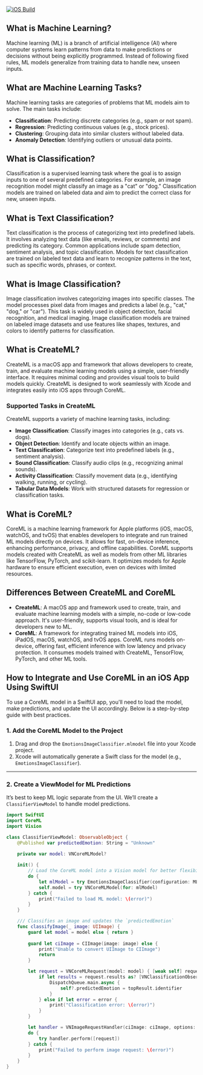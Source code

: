 [![iOS Build](https://github.com/fabiohbfreitas/CoreML-Experiments/actions/workflows/Build.yaml/badge.svg?branch=main)](https://github.com/fabiohbfreitas/CoreML-Experiments/actions/workflows/Build.yaml)

## What is Machine Learning?
Machine learning (ML) is a branch of artificial intelligence (AI) where computer systems learn patterns from data to make predictions or decisions without being explicitly programmed. Instead of following fixed rules, ML models generalize from training data to handle new, unseen inputs.

## What are Machine Learning Tasks?
Machine learning tasks are categories of problems that ML models aim to solve. The main tasks include:  
- **Classification**: Predicting discrete categories (e.g., spam or not spam).  
- **Regression**: Predicting continuous values (e.g., stock prices).  
- **Clustering**: Grouping data into similar clusters without labeled data.  
- **Anomaly Detection**: Identifying outliers or unusual data points.  

## What is Classification?
Classification is a supervised learning task where the goal is to assign inputs to one of several predefined categories. For example, an image recognition model might classify an image as a "cat" or "dog." Classification models are trained on labeled data and aim to predict the correct class for new, unseen inputs.

## What is Text Classification?
Text classification is the process of categorizing text into predefined labels. It involves analyzing text data (like emails, reviews, or comments) and predicting its category. Common applications include spam detection, sentiment analysis, and topic classification. Models for text classification are trained on labeled text data and learn to recognize patterns in the text, such as specific words, phrases, or context.

## What is Image Classification?
Image classification involves categorizing images into specific classes. The model processes pixel data from images and predicts a label (e.g., "cat," "dog," or "car"). This task is widely used in object detection, facial recognition, and medical imaging. Image classification models are trained on labeled image datasets and use features like shapes, textures, and colors to identify patterns for classification.

## What is CreateML?
CreateML is a macOS app and framework that allows developers to create, train, and evaluate machine learning models using a simple, user-friendly interface. It requires minimal coding and provides visual tools to build models quickly. CreateML is designed to work seamlessly with Xcode and integrates easily into iOS apps through CoreML.

### Supported Tasks in CreateML
CreateML supports a variety of machine learning tasks, including:  
- **Image Classification**: Classify images into categories (e.g., cats vs. dogs).  
- **Object Detection**: Identify and locate objects within an image.  
- **Text Classification**: Categorize text into predefined labels (e.g., sentiment analysis).  
- **Sound Classification**: Classify audio clips (e.g., recognizing animal sounds).  
- **Activity Classification**: Classify movement data (e.g., identifying walking, running, or cycling).  
- **Tabular Data Models**: Work with structured datasets for regression or classification tasks.  

## What is CoreML?
CoreML is a machine learning framework for Apple platforms (iOS, macOS, watchOS, and tvOS) that enables developers to integrate and run trained ML models directly on devices. It allows for fast, on-device inference, enhancing performance, privacy, and offline capabilities. CoreML supports models created with CreateML as well as models from other ML libraries like TensorFlow, PyTorch, and scikit-learn. It optimizes models for Apple hardware to ensure efficient execution, even on devices with limited resources.


## Differences Between CreateML and CoreML
- **CreateML**: A macOS app and framework used to create, train, and evaluate machine learning models with a simple, no-code or low-code approach. It's user-friendly, supports visual tools, and is ideal for developers new to ML.  
- **CoreML**: A framework for integrating trained ML models into iOS, iPadOS, macOS, watchOS, and tvOS apps. CoreML runs models on-device, offering fast, efficient inference with low latency and privacy protection. It consumes models trained with CreateML, TensorFlow, PyTorch, and other ML tools.  

## How to Integrate and Use CoreML in an iOS App Using SwiftUI

To use a CoreML model in a SwiftUI app, you'll need to load the model, make predictions, and update the UI accordingly. Below is a step-by-step guide with best practices.

### 1. **Add the CoreML Model to the Project**
1. Drag and drop the `EmotionsImageClassifier.mlmodel` file into your Xcode project.  
2. Xcode will automatically generate a Swift class for the model (e.g., `EmotionsImageClassifier`).  

---

### 2. **Create a ViewModel for ML Predictions**
It’s best to keep ML logic separate from the UI. We’ll create a `ClassifierViewModel` to handle model predictions.

```swift
import SwiftUI
import CoreML
import Vision

class ClassifierViewModel: ObservableObject {
    @Published var predictedEmotion: String = "Unknown"
    
    private var model: VNCoreMLModel?

    init() {
        // Load the CoreML model into a Vision model for better flexibility
        do {
            let mlModel = try EmotionsImageClassifier(configuration: MLModelConfiguration()).model
            self.model = try VNCoreMLModel(for: mlModel)
        } catch {
            print("Failed to load ML model: \(error)")
        }
    }

    /// Classifies an image and updates the `predictedEmotion`
    func classifyImage(_ image: UIImage) {
        guard let model = model else { return }
        
        guard let ciImage = CIImage(image: image) else {
            print("Unable to convert UIImage to CIImage")
            return
        }

        let request = VNCoreMLRequest(model: model) { [weak self] request, error in
            if let results = request.results as? [VNClassificationObservation], let topResult = results.first {
                DispatchQueue.main.async {
                    self?.predictedEmotion = topResult.identifier
                }
            } else if let error = error {
                print("Classification error: \(error)")
            }
        }

        let handler = VNImageRequestHandler(ciImage: ciImage, options: [:])
        do {
            try handler.perform([request])
        } catch {
            print("Failed to perform image request: \(error)")
        }
    }
}
```
